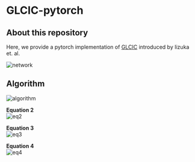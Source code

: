 # GLCIC-pytorch

## About this repository

Here, we provide a pytorch implementation of [GLCIC](http://hi.cs.waseda.ac.jp/~iizuka/projects/completion/data/completion_sig2017.pdf) introduced by Iizuka et. al.

![network](https://i.imgur.com/wOnxWNc.png "Network")

## Algorithm

![algorithm](https://i.imgur.com/pdVz4Tf.png "Algorithm")

**Equation 2**  
![eq2](https://i.imgur.com/zRI5YgA.png)

**Equation 3**  
![eq3](https://i.imgur.com/e4AhoUg.png)

**Equation 4**  
![eq4](https://i.imgur.com/40IwojH.png)
